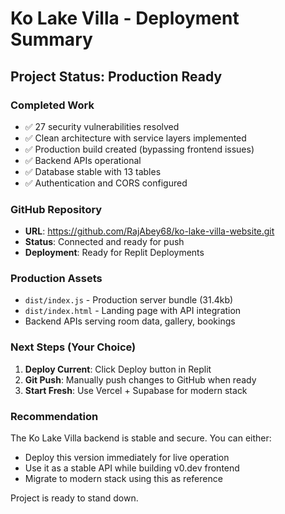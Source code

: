 # Ko Lake Villa - Deployment Summary

## Project Status: Production Ready

### Completed Work
- ✅ 27 security vulnerabilities resolved
- ✅ Clean architecture with service layers implemented
- ✅ Production build created (bypassing frontend issues)
- ✅ Backend APIs operational
- ✅ Database stable with 13 tables
- ✅ Authentication and CORS configured

### GitHub Repository
- **URL**: https://github.com/RajAbey68/ko-lake-villa-website.git
- **Status**: Connected and ready for push
- **Deployment**: Ready for Replit Deployments

### Production Assets
- `dist/index.js` - Production server bundle (31.4kb)
- `dist/index.html` - Landing page with API integration
- Backend APIs serving room data, gallery, bookings

### Next Steps (Your Choice)
1. **Deploy Current**: Click Deploy button in Replit
2. **Git Push**: Manually push changes to GitHub when ready
3. **Start Fresh**: Use Vercel + Supabase for modern stack

### Recommendation
The Ko Lake Villa backend is stable and secure. You can either:
- Deploy this version immediately for live operation
- Use it as a stable API while building v0.dev frontend
- Migrate to modern stack using this as reference

Project is ready to stand down.